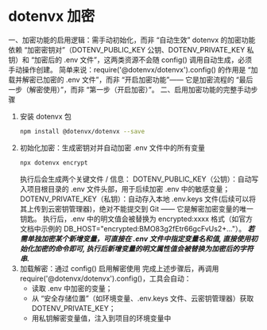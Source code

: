 # dotenvx 加密
一、加密功能的启用逻辑：需手动初始化，而非 “自动生效”
dotenvx 的加密功能依赖 “加密密钥对”（DOTENV_PUBLIC_KEY 公钥、DOTENV_PRIVATE_KEY 私钥）和 “加密后的 .env 文件”，这两类资源不会随 config() 调用自动生成，必须手动操作创建。
简单来说：require('@dotenvx/dotenvx').config() 的作用是 “加载并解密已加密的 .env 文件”，而非 “开启加密功能”—— 它是加密流程的 “最后一步（解密使用）”，而非 “第一步（开启加密）”。
二、启用加密功能的完整手动步骤
1. 安装 dotenvx 包
   ```bash
   npm install @dotenvx/dotenvx --save
   ```
2. 初始化加密：生成密钥对并自动加密 .env 文件中的所有变量
   ```bash
   npx dotenvx encrypt
   ```
   执行后会生成两个关键文件 / 信息：
    DOTENV_PUBLIC_KEY（公钥）：自动写入项目根目录的 .env 文件头部，用于后续加密 .env 中的敏感变量；
    DOTENV_PRIVATE_KEY（私钥）：自动存入本地 .env.keys 文件(后续可以将其上传到云密钥管理器)，绝对不能提交到 Git —— 它是解密加密变量的唯一钥匙。
   执行后，.env 中的明文值会被替换为 encrypted:xxxx 格式（如官方文档中示例的 DB_HOST="encrypted:BMO83g2fEtr66gcFvUs2+..."）。
   ***若需单独加密某个新增变量，可直接在 .env 文件中指定变量名和值, 直接使用初始化加密的命令即可, 执行后新增变量的明文属性值会被替换为加密后的字符串.***
4. 加载解密：通过 config() 启用解密使用
   完成上述步骤后，再调用 require('@dotenvx/dotenvx').config()，工具会自动：
   - 读取 .env 中加密的变量；
   - 从 “安全存储位置”（如环境变量、.env.keys 文件、云密钥管理器）获取 DOTENV_PRIVATE_KEY；
   - 用私钥解密变量值，注入到项目的环境变量中
   
